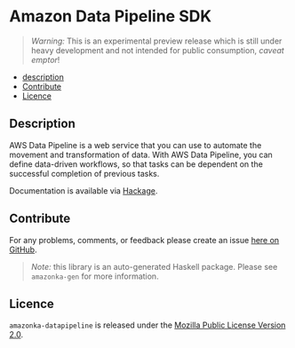 # Amazon Data Pipeline SDK

> _Warning:_ This is an experimental preview release which is still under heavy development and not intended for public consumption, _caveat emptor_!

* [description](#description)
* [Contribute](#contribute)
* [Licence](#licence)

## Description

AWS Data Pipeline is a web service that you can use to automate the movement and transformation of data. With AWS Data Pipeline, you can define data-driven workflows, so that tasks can be dependent on the successful completion of previous tasks.

Documentation is available via [Hackage](http://hackage.haskell.org/package/amazonka-datapipeline).


## Contribute

For any problems, comments, or feedback please create an issue [here on GitHub](https://github.com/brendanhay/amazonka/issues).

> _Note:_ this library is an auto-generated Haskell package. Please see `amazonka-gen` for more information.


## Licence

`amazonka-datapipeline` is released under the [Mozilla Public License Version 2.0](http://www.mozilla.org/MPL/).
